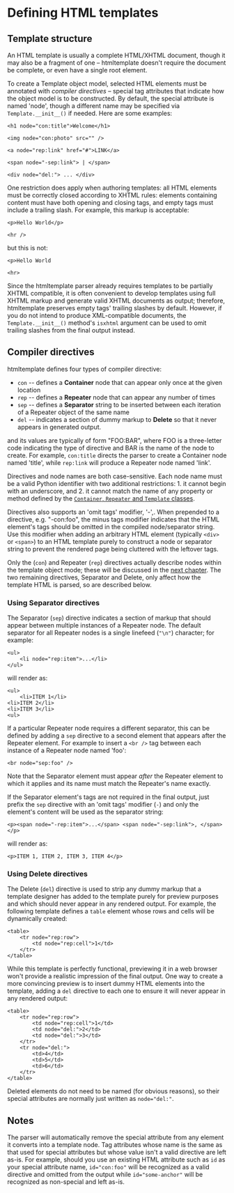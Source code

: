 # Defining HTML templates #

## Template structure ##

An HTML template is usually a complete HTML/XHTML document, though it may also be a fragment of one – htmltemplate doesn't require the document be complete, or even have a single root element.

To create a Template object model, selected HTML elements must be annotated with _compiler directives_ – special tag attributes that indicate how the object model is to be constructed. By default, the special attribute is named 'node', though a different name may be specified via `Template.__init__()` if needed. Here are some examples:

	<h1 node="con:title">Welcome</h1>
	
	<img node="con:photo" src="" />
	
	<a node="rep:link" href="#">LINK</a>
	
	<span node="-sep:link"> | </span>
	
	<div node="del:"> ... </div>

One restriction does apply when authoring templates: all HTML elements must be correctly closed according to XHTML rules: elements containing content must have both opening and closing tags, and empty tags must include a trailing slash. For example, this markup is acceptable:

	<p>Hello World</p>
	
	<hr />

but this is not:

	<p>Hello World
	
	<hr>

Since the htmltemplate parser already requires templates to be partially XHTML compatible, it is often convenient to develop templates using full XHTML markup and generate valid XHTML documents as output; therefore, htmltemplate preserves empty tags' trailing slashes by default. However, if you do not intend to produce XML-compatible documents, the `Template.__init__()` method's `isxhtml` argument can be used to omit trailing slashes from the final output instead.


## Compiler directives ##

htmltemplate defines four types of compiler directive:

* `con` -- defines a **Container** node that can appear only once at the given location
* `rep` -- defines a **Repeater** node that can appear any number of times
* `sep` -- defines a **Separator** string to be inserted between each iteration of a Repeater object of the same name
* `del` -- indicates a section of dummy markup to **Delete** so that it never appears in generated output.

and its values are typically of form "FOO:BAR", where FOO is a three-letter code indicating the type of directive and BAR is the name of the node to create. For example, `con:title` directs the parser to create a Container node named 'title', while `rep:link` will produce a Repeater node named 'link'.

Directives and node names are both case-sensitive. Each node name must be a valid Python identifier with two additional restrictions: 1. it cannot begin with an underscore, and 2. it cannot match the name of any property or method defined by the [`Container`, `Repeater` and `Template` classes](class_definitions.html).

Directives also supports an 'omit tags' modifier, '-',. When prepended to a directive, e.g. "-con:foo", the minus tags modifier indicates that the HTML element's tags should be omitted in the compiled node/separator string. Use this modifier when adding an arbitrary HTML element (typically `<div>` or `<span>`) to an HTML template purely to construct a node or separator string to prevent the rendered page being cluttered with the leftover tags.

Only the (`con`) and Repeater (`rep`) directives actually describe nodes within the template object mode; these will be discussed in the [next chapter](template_object_model.html). The two remaining directives, Separator and Delete, only affect how the template HTML is parsed, so are described below.

### Using Separator directives ###

The Separator (`sep`) directive indicates a section of markup that should appear between multiple instances of a Repeater node. The default separator for all Repeater nodes is a single linefeed (`"\n"`) character; for example:

	<ul>
		<li node="rep:item">...</li>
	</ul>

will render as:

	<ul>
		<li>ITEM 1</li>
	<li>ITEM 2</li>
	<li>ITEM 3</li>
	<ul>

If a particular Repeater node requires a different separator, this can be defined by adding a `sep` directive to a second element that appears after the Repeater element. For example to insert a `<br />` tag between each instance of a Repeater node named 'foo':

	<br node="sep:foo" />

Note that the Separator element must appear _after_ the Repeater element to which it applies and its name must match the Repeater's name exactly. 

If the Separator element's tags are not required in the final output, just prefix the `sep` directive with an 'omit tags' modifier (`-`) and only the element's content will be used as the separator string:

	<p><span node="-rep:item">...</span> <span node="-sep:link">, </span></p>

will render as:

	<p>ITEM 1, ITEM 2, ITEM 3, ITEM 4</p>

### Using Delete directives ###

The Delete (`del`) directive is used to strip any dummy markup that a template designer has added to the template purely for preview purposes and which should never appear in any rendered output. For example, the following template defines a `table` element whose rows and cells will be dynamically created:

	<table>
		<tr node="rep:row">
			<td node="rep:cell">1</td>
		</tr>
	</table>

While this template is perfectly functional, previewing it in a web browser won't provide a realistic impression of the final output. One way to create a more convincing preview is to insert dummy HTML elements into the template, adding a `del` directive to each one to ensure it will never appear in any rendered output:

	<table>
		<tr node="rep:row">
			<td node="rep:cell">1</td>
			<td node="del:">2</td>
			<td node="del:">3</td>
		</tr>
		<tr node="del:">
			<td>4</td>
			<td>5</td>
			<td>6</td>
		</tr>
	</table>

Deleted elements do not need to be named (for obvious reasons), so their special attributes are normally just written as `node="del:"`.


## Notes ##

The parser will automatically remove the special attribute from any element it converts into a template node. Tag attributes whose name is the same as that used for special attributes but whose value isn't a valid directive are left as-is. For example, should you use an existing HTML attribute such as `id` as your special attribute name, `id="con:foo"` will be recognized as a valid directive and omitted from the output while `id="some-anchor"` will be recognized as non-special and left as-is.

